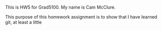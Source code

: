 This is HW5 for Grad5100. My name is Cam McClure. 

This purpose of this homework assignment is to show that I have learned git, 
at least a little

